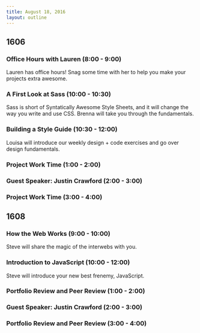 ```yaml
---
title: August 18, 2016
layout: outline
---
```


## 1606

### Office Hours with Lauren (8:00 - 9:00)

Lauren has office hours! Snag some time with her to help you make your projects extra awesome.

### A First Look at Sass (10:00 - 10:30)

Sass is short of Syntatically Awesome Style Sheets, and it will change the way you write and use CSS. Brenna will take you  through the fundamentals.

### Building a Style Guide (10:30 - 12:00)

Louisa will introduce our weekly design + code exercises and go over design fundamentals.

### Project Work Time (1:00 - 2:00)

### Guest Speaker: Justin Crawford (2:00 - 3:00)

### Project Work Time (3:00 - 4:00)

## 1608

### How the Web Works (9:00 - 10:00)

Steve will share the magic of the interwebs with you.

### Introduction to JavaScript (10:00 - 12:00)

Steve will introduce your new best frenemy, JavaScript.

### Portfolio Review and Peer Review (1:00 - 2:00)

### Guest Speaker: Justin Crawford (2:00 - 3:00)

### Portfolio Review and Peer Review (3:00 - 4:00)

